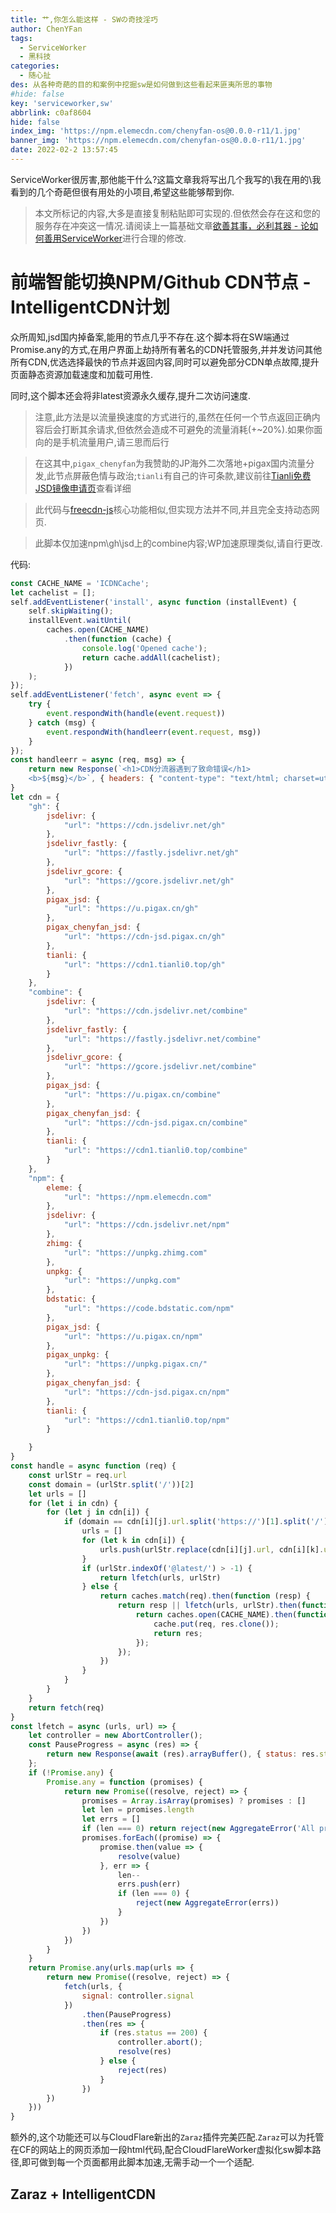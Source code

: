```yaml
---
title: 艹,你怎么能这样 - SWの奇技淫巧
author: ChenYFan
tags:
  - ServiceWorker
  - 黑科技
categories:
  - 随心扯
des: 从各种奇葩的目的和案例中挖掘sw是如何做到这些看起来匪夷所思的事物
#hide: false
key: 'serviceworker,sw'
abbrlink: c0af8604
hide: false
index_img: 'https://npm.elemecdn.com/chenyfan-os@0.0.0-r11/1.jpg'
banner_img: 'https://npm.elemecdn.com/chenyfan-os@0.0.0-r11/1.jpg'
date: 2022-02-2 13:57:45
---
```



ServiceWorker很厉害,那他能干什么?这篇文章我将写出几个我写的\我在用的\我看到的几个奇葩但很有用处的小项目,希望这些能够帮到你.

<!--more-->

> 本文所标记的内容,大多是直接复制粘贴即可实现的.但依然会存在这和您的服务存在冲突这一情况.请阅读上一篇基础文章[欲善其事，必利其器 - 论如何善用ServiceWorker](/p/c0af86bb.html)进行合理的修改.


# 前端智能切换NPM/Github CDN节点 - IntelligentCDN计划

众所周知,jsd国内掉备案,能用的节点几乎不存在.这个脚本将在SW端通过Promise.any的方式,在用户界面上劫持所有著名的CDN托管服务,并并发访问其他所有CDN,优选选择最快的节点并返回内容,同时可以避免部分CDN单点故障,提升页面静态资源加载速度和加载可用性.

同时,这个脚本还会将非latest资源永久缓存,提升二次访问速度.

> 注意,此方法是以流量换速度的方式进行的,虽然在任何一个节点返回正确内容后会打断其余请求,但依然会造成不可避免的流量消耗(+~20%).如果你面向的是手机流量用户,请三思而后行

> 在这其中,`pigax_chenyfan`为我赞助的JP海外二次落地+pigax国内流量分发,此节点屏蔽色情与政治;`tianli`有自己的许可条款,建议前往[Tianli免费JSD镜像申请页](https://tianli-blog.club/2022/01/26/cdn/)查看详细


> 此代码与[freecdn-js](https://github.com/EtherDream/freecdn-js)核心功能相似,但实现方法并不同,并且完全支持动态网页.

> 此脚本仅加速npm\gh\jsd上的combine内容;WP加速原理类似,请自行更改.

代码:

```js
const CACHE_NAME = 'ICDNCache';
let cachelist = [];
self.addEventListener('install', async function (installEvent) {
    self.skipWaiting();
    installEvent.waitUntil(
        caches.open(CACHE_NAME)
            .then(function (cache) {
                console.log('Opened cache');
                return cache.addAll(cachelist);
            })
    );
});
self.addEventListener('fetch', async event => {
    try {
        event.respondWith(handle(event.request))
    } catch (msg) {
        event.respondWith(handleerr(event.request, msg))
    }
});
const handleerr = async (req, msg) => {
    return new Response(`<h1>CDN分流器遇到了致命错误</h1>
    <b>${msg}</b>`, { headers: { "content-type": "text/html; charset=utf-8" } })
}
let cdn = {
    "gh": {
        jsdelivr: {
            "url": "https://cdn.jsdelivr.net/gh"
        },
        jsdelivr_fastly: {
            "url": "https://fastly.jsdelivr.net/gh"
        },
        jsdelivr_gcore: {
            "url": "https://gcore.jsdelivr.net/gh"
        },
        pigax_jsd: {
            "url": "https://u.pigax.cn/gh"
        },
        pigax_chenyfan_jsd: {
            "url": "https://cdn-jsd.pigax.cn/gh"
        },
        tianli: {
            "url": "https://cdn1.tianli0.top/gh"
        }
    },
    "combine": {
        jsdelivr: {
            "url": "https://cdn.jsdelivr.net/combine"
        },
        jsdelivr_fastly: {
            "url": "https://fastly.jsdelivr.net/combine"
        },
        jsdelivr_gcore: {
            "url": "https://gcore.jsdelivr.net/combine"
        },
        pigax_jsd: {
            "url": "https://u.pigax.cn/combine"
        },
        pigax_chenyfan_jsd: {
            "url": "https://cdn-jsd.pigax.cn/combine"
        },
        tianli: {
            "url": "https://cdn1.tianli0.top/combine"
        }
    },
    "npm": {
        eleme: {
            "url": "https://npm.elemecdn.com"
        },
        jsdelivr: {
            "url": "https://cdn.jsdelivr.net/npm"
        },
        zhimg: {
            "url": "https://unpkg.zhimg.com"
        },
        unpkg: {
            "url": "https://unpkg.com"
        },
        bdstatic: {
            "url": "https://code.bdstatic.com/npm"
        },
        pigax_jsd: {
            "url": "https://u.pigax.cn/npm"
        },
        pigax_unpkg: {
            "url": "https://unpkg.pigax.cn/"
        },
        pigax_chenyfan_jsd: {
            "url": "https://cdn-jsd.pigax.cn/npm"
        },
        tianli: {
            "url": "https://cdn1.tianli0.top/npm"
        }

    }
}
const handle = async function (req) {
    const urlStr = req.url
    const domain = (urlStr.split('/'))[2]
    let urls = []
    for (let i in cdn) {
        for (let j in cdn[i]) {
            if (domain == cdn[i][j].url.split('https://')[1].split('/')[0] && urlStr.match(cdn[i][j].url)) {
                urls = []
                for (let k in cdn[i]) {
                    urls.push(urlStr.replace(cdn[i][j].url, cdn[i][k].url))
                }
                if (urlStr.indexOf('@latest/') > -1) {
                    return lfetch(urls, urlStr)
                } else {
                    return caches.match(req).then(function (resp) {
                        return resp || lfetch(urls, urlStr).then(function (res) {
                            return caches.open(CACHE_NAME).then(function (cache) {
                                cache.put(req, res.clone());
                                return res;
                            });
                        });
                    })
                }
            }
        }
    }
    return fetch(req)
}
const lfetch = async (urls, url) => {
    let controller = new AbortController();
    const PauseProgress = async (res) => {
        return new Response(await (res).arrayBuffer(), { status: res.status, headers: res.headers });
    };
    if (!Promise.any) {
        Promise.any = function (promises) {
            return new Promise((resolve, reject) => {
                promises = Array.isArray(promises) ? promises : []
                let len = promises.length
                let errs = []
                if (len === 0) return reject(new AggregateError('All promises were rejected'))
                promises.forEach((promise) => {
                    promise.then(value => {
                        resolve(value)
                    }, err => {
                        len--
                        errs.push(err)
                        if (len === 0) {
                            reject(new AggregateError(errs))
                        }
                    })
                })
            })
        }
    }
    return Promise.any(urls.map(urls => {
        return new Promise((resolve, reject) => {
            fetch(urls, {
                signal: controller.signal
            })
                .then(PauseProgress)
                .then(res => {
                    if (res.status == 200) {
                        controller.abort();
                        resolve(res)
                    } else {
                        reject(res)
                    }
                })
        })
    }))
}
```

额外的,这个功能还可以与CloudFlare新出的`Zaraz`插件完美匹配.`Zaraz`可以为托管在CF的网站上的网页添加一段html代码,配合CloudFlareWorker虚拟化sw脚本路径,即可做到每一个页面都用此脚本加速,无需手动一个一个适配.

## Zaraz + IntelligentCDN
